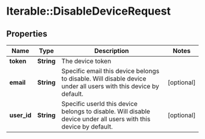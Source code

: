 # Iterable::DisableDeviceRequest

## Properties
Name | Type | Description | Notes
------------ | ------------- | ------------- | -------------
**token** | **String** | The device token | 
**email** | **String** | Specific email this device belongs to disable. Will disable device under all users with this device by default. | [optional] 
**user_id** | **String** | Specific userId this device belongs to disable. Will disable device under all users with this device by default. | [optional] 

